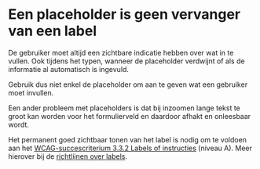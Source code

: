 <!-- @license CC0-1.0 -->

# Een placeholder is geen vervanger van een label

De gebruiker moet altijd een zichtbare indicatie hebben over wat in te vullen. Ook tijdens het typen, wanneer de placeholder verdwijnt of als de informatie al automatisch is ingevuld.

Gebruik dus niet enkel de placeholder om aan te geven wat een gebruiker moet invullen.

Een ander probleem met placeholders is dat bij inzoomen lange tekst te groot kan worden voor het formulierveld en daardoor afhakt en onleesbaar wordt.

Het permanent goed zichtbaar tonen van het label is nodig om te voldoen aan het [WCAG-succescriterium 3.3.2 Labels of instructies](/wcag/3.3.2) (niveau A). Meer hierover bij de [richtlijnen over labels](/richtlijnen/formulieren/links).

